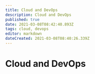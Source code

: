 ```yaml
---
title: Cloud and DevOps
description: Cloud and DevOps
published: true
date: 2021-03-08T08:42:40.893Z
tags: cloud, devops
editor: markdown
dateCreated: 2021-03-08T08:40:26.339Z
---
```


# Cloud and DevOps
